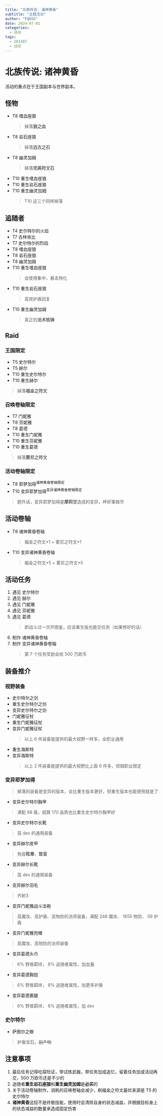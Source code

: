 ```yaml
---
title: "北族传说: 诸神黄昏"
subtitle: "主题活动"
author: "FQEGG"
date: 2024-07-01
categories:
  - 活动
tags:
  - 202407
  - 活动
---
```


# 北族传说: 诸神黄昏

活动的重点在于王国副本与世界副本。

## 怪物

- T8 嗜血座狼
  > 掉落**狼之血**
- T8 岩石座狼
  > 掉落**远古之石**
- T8 幽灵加姆
  > 掉落**完美符文石**
- T10 重生嗜血座狼
- T10 重生岩石座狼
- T10 重生幽灵加姆
  > T10 这三个同样掉落

## 追随者

- T4 史尔特尔的火焰
- T7 古林肯比
- T7 史尔特尔的烈焰
- T8 嗜血座狼
- T8 岩石座狼
- T8 幽灵加姆
- T10 重生嗜血座狼
  > 会使用集中，暴击特化
- T10 重生岩石座狼
  > 高效护盾回复
- T10 重生幽灵加姆
  > 真正的**法术核弹**

## Raid

### 王国限定

- T5 史尔特尔
- T5 赫尔
- T10 重生史尔特尔
- T10 重生赫尔

> 掉落**福金之符文**

### 召唤卷轴限定

- T7 门妮雅
- T8 芬妮雅
- T8 葛德
- T10 重生门妮雅
- T10 重生芬妮雅
- T10 重生葛德

> 掉落**雾尼之符文**

### 活动卷轴限定

- T8 耶梦加得<sup>诸神黄昏卷轴限定</sup>
- T10 变异耶梦加得<sup>变异诸神黄昏卷轴限定</sup>

> 题外话，变异耶梦加得是**摩莉甘**造成的变异，~~坏~~好事做尽

## 活动卷轴

- T8 诸神黄昏卷轴
  > 福金之符文\*1 + 雾尼之符文\*1
- T10 变异诸神黄昏卷轴
  > 福金之符文\*5 + 雾尼之符文\*5

## 活动任务

1. 遇见 史尔特尔
2. 遇见 赫尔
3. 遇见 门妮雅
4. 遇见 芬妮雅
5. 遇见 葛德
   > 即战斗过一次开图鉴，应该重生版也能交任务（如果修好的话）
6. 制作 诸神黄昏卷轴
7. 制作 变异诸神黄昏卷轴
   > 第 7 个任务奖励会给 500 万欧币

## 装备推介

### 视野装备

- 史尔特尔之剑
- 重生史尔特尔之剑
- 变异史尔特尔之剑
- 门妮雅征杖
- 重生门妮雅征杖
- 变异门妮雅征杖
  > 以上 6 件装备能提供的最大视野一样多，全职业通用
- 重生海斯特
- 变异海斯特
  > 以上 2 件装备能提供的最大视野比上面 6 件多，但贼职业限定

### 变异耶梦加得

> 掉落的装备是变异的版本，会比重生版本更好，但重生版本也能使用就是了

- 变异史尔特尔胸甲
> 满配 88 盾，就算 170 品质也比重生史尔特尔胸甲好
- 变异史尔特尔长靴
> 高 dex 的通用装备
- 变异赫尔皮甲
> 免疫**眩晕**、**致盲**
- 变异赫尔长靴
> 高 dex 的通用装备
- 变异赫尔羽毛
> 齐射3

- 变异门妮雅战斗法袍
> 高魔攻、高护盾、高物防的法师装备，满配 248 魔攻、 1655 物防、 59 护盾
- 变异门妮雅兜帽
> 高魔攻、高物防的法师装备

- 变异葛德头巾
> 6% 野兽羁绊， 8% 追随者属性，加血量
- 变异葛德胸铠
> 6% 野兽羁绊， 8% 追随者属性，加更多护盾
- 变异葛德裹腿
> 6% 野兽羁绊， 8% 追随者属性，加 dex

### 史尔特尔

- 萨图尔之眼
> 护盾宝石，~~副产物~~

## 注意事项 

1. 最后任务记得吃探险证，带试炼武器，带任务加成追忆，留着任务加成活动再交，500 万欧币还是不少的
2. 追随者**重生岩石座狼**和**重生幽灵加姆**是**必买**的
3. 关于活动卷轴制作，消耗的召唤卷轴会减少，刷福金之符文最优来源是 T5 的史尔特尔
4. **诸神黄昏**这招不是终极技能，使用时会清除自身的状态减益，并根据目标身上的状态减益的数量来造成固定伤害